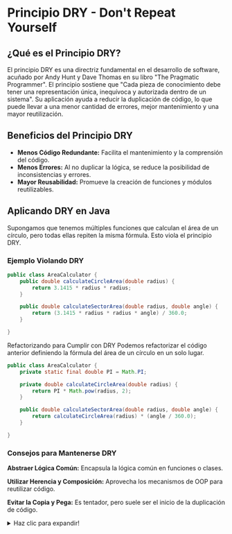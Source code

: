 # Principio DRY - Don't Repeat Yourself

## ¿Qué es el Principio DRY?

El principio DRY es una directriz fundamental en el desarrollo de software, acuñado por Andy Hunt y Dave Thomas en su libro "The Pragmatic Programmer". El principio sostiene que "Cada pieza de conocimiento debe tener una representación única, inequívoca y autorizada dentro de un sistema". Su aplicación ayuda a reducir la duplicación de código, lo que puede llevar a una menor cantidad de errores, mejor mantenimiento y una mayor reutilización.

## Beneficios del Principio DRY

- **Menos Código Redundante:** Facilita el mantenimiento y la comprensión del código.
- **Menos Errores:** Al no duplicar la lógica, se reduce la posibilidad de inconsistencias y errores.
- **Mayor Reusabilidad:** Promueve la creación de funciones y módulos reutilizables.

## Aplicando DRY en Java

Supongamos que tenemos múltiples funciones que calculan el área de un círculo, pero todas ellas repiten la misma fórmula. Esto viola el principio DRY.

### Ejemplo Violando DRY

```java
public class AreaCalculator {
    public double calculateCircleArea(double radius) {
        return 3.1415 * radius * radius;
    }

    public double calculateSectorArea(double radius, double angle) {
        return (3.1415 * radius * radius * angle) / 360.0;
    }

}
```

Refactorizando para Cumplir con DRY
Podemos refactorizar el código anterior definiendo la fórmula del área de un círculo en un solo lugar.

```java
public class AreaCalculator {
    private static final double PI = Math.PI;

    private double calculateCircleArea(double radius) {
        return PI * Math.pow(radius, 2);
    }

    public double calculateSectorArea(double radius, double angle) {
        return calculateCircleArea(radius) * (angle / 360.0);
    }

}

```

### Consejos para Mantenerse DRY

**Abstraer Lógica Común:** Encapsula la lógica común en funciones o clases.

**Utilizar Herencia y Composición:**  Aprovecha los mecanismos de OOP para reutilizar código.

**Evitar la Copia y Pega:** Es tentador, pero suele ser el inicio de la duplicación de código.


<details>
  <summary> Haz clic para expandir!</summary>

### Refactorización de Código para Aplicar el Principio DRY

### Contexto

Has heredado un proyecto de un sistema de gestión de inventario donde cada tipo de producto tiene su propia clase y método para calcular el stock después de una venta. Las operaciones de cálculo son en realidad idénticas entre los productos, pero se han implementado de manera separada en cada clase, lo que ha llevado a una gran cantidad de código duplicado.

### Objetivo

Tu tarea es refactorizar el código existente para eliminar la duplicación y asegurar que la operación de cálculo de stock se implemente de una manera que siga el principio DRY.

### Codigo

```java
class Book {
    private int stock;

    public void sell(int quantity) {
        if (stock >= quantity) {
            stock -= quantity;
            System.out.println("Libro vendido. Stock actualizado: " + stock);
        } else {
            System.out.println("Stock insuficiente para libros.");
        }
    }
}

class Game {
    private int stock;

    public void sell(int quantity) {
        if (stock >= quantity) {
            stock -= quantity;
            System.out.println("Juego vendido. Stock actualizado: " + stock);
        } else {
            System.out.println("Stock insuficiente para juegos.");
        }
    }
}


```
### Especificaciones de la Tarea
- [ ] Identifica la lógica común entre las diferentes clases de productos.

- [ ] Crea un método común o una superclase para encapsular la lógica de cálculo de stock.

- [ ] Asegúrate de que todas las clases de productos utilicen esta nueva estructura sin duplicar el código.

- [ ] El refactor debe permitir la fácil adición de nuevos tipos de productos sin necesidad de reimplementar la lógica de venta.

- [ ] Escribe un pequeño comentario en tu código para explicar cómo aplicaste el principio DRY.

</details>